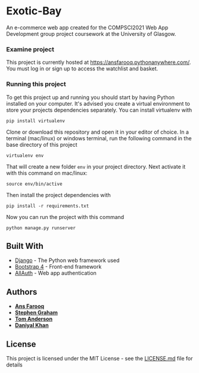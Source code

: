 # Exotic-Bay

An e-commerce web app created for the COMPSCI2021 Web App Development group project coursework at the University of Glasgow.

### Examine project

This project is currently hosted at https://ansfarooq.pythonanywhere.com/. You must log in or sign up to access the watchlist and basket.

### Running this project

To get this project up and running you should start by having Python installed on your computer. It's advised you create a virtual environment to store your projects dependencies separately. You can install virtualenv with

```
pip install virtualenv
```

Clone or download this repository and open it in your editor of choice. In a terminal (mac/linux) or windows terminal, run the following command in the base directory of this project

```
virtualenv env
```

That will create a new folder `env` in your project directory. Next activate it with this command on mac/linux:

```
source env/bin/active
```

Then install the project dependencies with

```
pip install -r requirements.txt
```

Now you can run the project with this command

```
python manage.py runserver
```

## Built With

* [Django](https://www.djangoproject.com/) - The Python web framework used
* [Bootstrap 4](https://getbootstrap.com/) - Front-end framework
* [AllAuth](https://django-allauth.readthedocs.io/en/latest/index.html) - Web app authentication


## Authors

* [**Ans Farooq**](https://github.com/ansfarooq7)
* [**Stephen Graham**](https://github.com/Stephen00)
* [**Tom Anderson**](https://github.com/TomAnderson0)
* [**Daniyal Khan**](https://github.com/Daniyal6197)

## License

This project is licensed under the MIT License - see the [LICENSE.md](LICENSE.md) file for details
